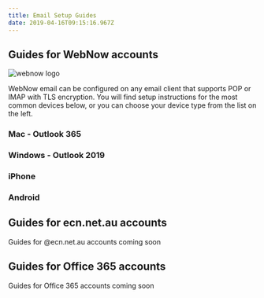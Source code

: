```yaml
---
title: Email Setup Guides
date: 2019-04-16T09:15:16.967Z
---
```

## Guides for WebNow accounts

![webnow logo](/images/webnowlogo.png "## Webnow Logo")

WebNow email can be configured on any email client that supports POP or IMAP with TLS encryption. You will find setup instructions for the most common devices below, or you can choose your device type from the list on the left.

### Mac - Outlook 365

### Windows - Outlook 2019

### iPhone

### Android

## Guides for ecn.net.au accounts

Guides for @ecn.net.au accounts coming soon

## Guides for Office 365 accounts

Guides for Office 365 accounts coming soon
